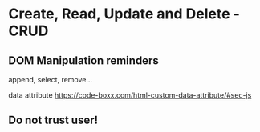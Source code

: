 # Create, Read, Update and Delete - CRUD

## DOM Manipulation reminders
append, select, remove...

data attribute https://code-boxx.com/html-custom-data-attribute/#sec-js


## Do not trust user!